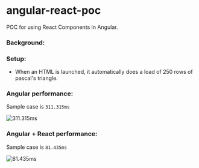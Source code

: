 # angular-react-poc
POC for using React Components in Angular.

### Background:

### Setup:
- When an HTML is launched, it automatically does a load of 250 rows of pascal's triangle.

### Angular performance:

Sample case is `311.315ms`

![311.315ms](https://raw.github.com/chrisrng/angular-react-poc/master/images/angular-only.png)

### Angular + React performance:

Sample case is `81.435ms`

![81.435ms](https://raw.github.com/chrisrng/angular-react-poc/master/images/angular-react.png)
